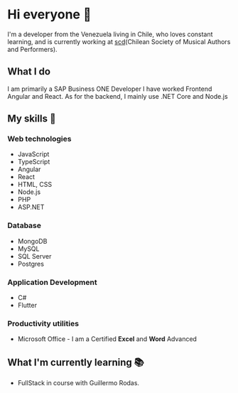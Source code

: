 # Hi everyone 👋

I'm a developer from the Venezuela living in Chile, who loves constant learning, and is currently working at [scd](https://www.scd.cl/)(Chilean Society of Musical Authors and Performers).

## What I do

I am primarily a SAP Business ONE Developer
I have worked Frontend Angular and React. As for the backend, I mainly use .NET Core and Node.js

## My skills 📜

### Web technologies

- JavaScript
- TypeScript
- Angular
- React
- HTML, CSS
- Node.js
- PHP
- ASP.NET

### Database

- MongoDB
- MySQL
- SQL Server
- Postgres

### Application Development

- C#
- Flutter

### Productivity utilities

- Microsoft Office - I am a Certified
  **Excel**
  and
  **Word**
  Advanced

## What I'm currently learning 📚

- FullStack in course with Guillermo Rodas.
